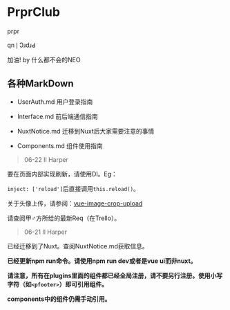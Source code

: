 # PrprClub

prpr

qn❘ↃɹdɹԀ

加油! by 什么都不会的NEO

## 各种MarkDown

* UserAuth.md 用户登录指南

* Interface.md 前后端通信指南

* NuxtNotice.md 迁移到Nuxt后大家需要注意的事情

* Components.md 组件使用指南

> 06-22 Il Harper

要在页面内部实现刷新，请使用DI。Eg：

`inject: ['reload']`后直接调用`this.reload()`。

关于头像上传，请参阅：[vue-image-crop-upload](https://github.com/dai-siki/vue-image-crop-upload)

请查阅甲♂方所给的最新Req（在Trello）。

> 06-21 Il Harper

已经迁移到了Nuxt。查阅NuxtNotice.md获取信息。

**已经更新npm run命令。请使用npm run dev或者是vue ui而非nuxt。**

**请注意，所有在plugins里面的组件都已经全局注册，请不要另行注册。使用小写字符（如`<pfooter>`）即可引用组件。**

**components中的组件仍需手动引用。**

